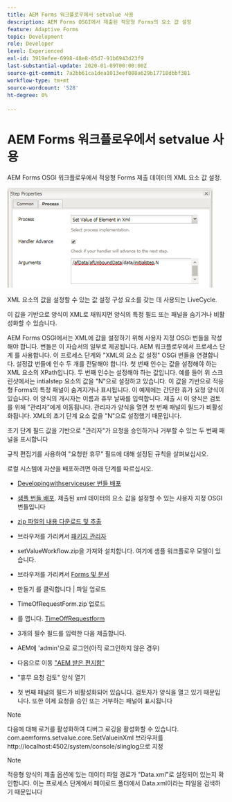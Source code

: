 ```yaml
---
title: AEM Forms 워크플로우에서 setvalue 사용
description: AEM Forms OSGI에서 제출된 적응형 Forms의 요소 값 설정
feature: Adaptive Forms
topic: Development
role: Developer
level: Experienced
exl-id: 3919efee-6998-48e8-85d7-91b6943d23f9
last-substantial-update: 2020-01-09T00:00:00Z
source-git-commit: 7a2bb61ca1dea1013eef088a629b17718dbbf381
workflow-type: tm+mt
source-wordcount: '528'
ht-degree: 0%

---
```


# AEM Forms 워크플로우에서 setvalue 사용

AEM Forms OSGI 워크플로우에서 적응형 Forms 제출 데이터의 XML 요소 값 설정.

![SetValue](assets/setvalue.png)

XML 요소의 값을 설정할 수 있는 값 설정 구성 요소를 갖는 데 사용되는 LiveCycle.

이 값을 기반으로 양식이 XML로 채워지면 양식의 특정 필드 또는 패널을 숨기거나 비활성화할 수 있습니다.

AEM Forms OSGI에서는 XML에 값을 설정하기 위해 사용자 지정 OSGi 번들을 작성해야 합니다. 번들은 이 자습서의 일부로 제공됩니다.
AEM 워크플로우에서 프로세스 단계 를 사용합니다. 이 프로세스 단계와 &quot;XML의 요소 값 설정&quot; OSGi 번들을 연결합니다.
설정값 번들에 인수 두 개를 전달해야 합니다. 첫 번째 인수는 값을 설정해야 하는 XML 요소의 XPath입니다. 두 번째 인수는 설정해야 하는 값입니다.
예를 들어 위 스크린샷에서는 intialstep 요소의 값을 &quot;N&quot;으로 설정하고 있습니다.
이 값을 기반으로 적응형 Forms의 특정 패널이 숨겨지거나 표시됩니다.
이 예제에는 간단한 휴가 요청 양식이 있습니다. 이 양식의 개시자는 이름과 휴무 날짜를 입력합니다. 제출 시 이 양식은 검토를 위해 &quot;관리자&quot;에게 이동됩니다. 관리자가 양식을 열면 첫 번째 패널의 필드가 비활성화됩니다. XML의 초기 단계 요소 값을 &quot;N&quot;으로 설정했기 때문입니다.

초기 단계 필드 값을 기반으로 &quot;관리자&quot;가 요청을 승인하거나 거부할 수 있는 두 번째 패널을 표시합니다

규칙 편집기를 사용하여 &quot;요청한 휴무&quot; 필드에 대해 설정된 규칙을 살펴보십시오.

로컬 시스템에 자산을 배포하려면 아래 단계를 따르십시오.

* [Developingwithserviceuser 번들 배포](/help/forms/assets/common-osgi-bundles/DevelopingWithServiceUser.jar)

* [샘플 번들 배포](/help/forms/assets/common-osgi-bundles/SetValueApp.core-1.0-SNAPSHOT.jar). 제출된 xml 데이터의 요소 값을 설정할 수 있는 사용자 지정 OSGI 번들입니다

* [zip 파일의 내용 다운로드 및 추출](assets/setvalueassets.zip)
* 브라우저를 가리켜서 [패키지 관리자](http://localhost:4502/crx/packmgr/index.jsp)
* setValueWorkflow.zip을 가져와 설치합니다. 여기에 샘플 워크플로우 모델이 있습니다.
* 브라우저를 가리켜서 [Forms 및 문서](http://localhost:4502/aem/forms.html/content/dam/formsanddocuments)
* 만들기 를 클릭합니다 | 파일 업로드
* TimeOfRequestForm.zip 업로드
* 를 엽니다. [TimeOffRequestform](http://localhost:4502/content/dam/formsanddocuments/timeoffapplication/jcr:content?wcmmode=disabled)
* 3개의 필수 필드를 입력한 다음 제출합니다.
* AEM에 &#39;admin&#39;으로 로그인(아직 로그인하지 않은 경우)
* 다음으로 이동 [&quot;AEM 받은 편지함&quot;](http://localhost:4502/aem/inbox)
* &quot;휴무 요청 검토&quot; 양식 열기
* 첫 번째 패널의 필드가 비활성화되어 있습니다. 검토자가 양식을 열고 있기 때문입니다. 또한 이제 요청을 승인 또는 거부하는 패널이 표시됩니다

>[!NOTE]
>
>다음에 대해 로거를 활성화하여 디버그 로깅을 활성화할 수 있습니다.
>com.aemforms.setvalue.core.SetValueinXml
>브라우저를 http://localhost:4502/system/console/slinglog으로 지정

>[!NOTE]
>
>적응형 양식의 제출 옵션에 있는 데이터 파일 경로가 &quot;Data.xml&quot;로 설정되어 있는지 확인합니다. 이는 프로세스 단계에서 페이로드 폴더에서 Data.xml이라는 파일을 검색하기 때문입니다
